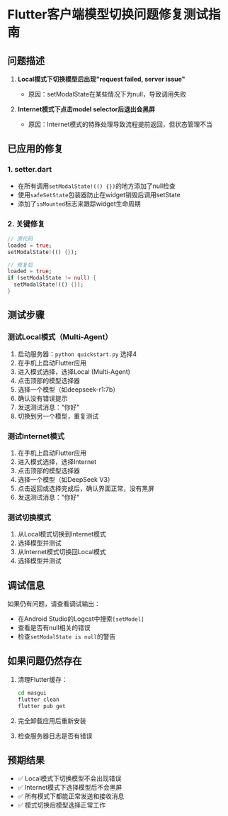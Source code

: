 # Flutter客户端模型切换问题修复测试指南

## 问题描述

1. **Local模式下切换模型后出现"request failed, server issue"**
   - 原因：setModalState在某些情况下为null，导致调用失败

2. **Internet模式下点击model selector后退出会黑屏**
   - 原因：Internet模式的特殊处理导致流程提前返回，但状态管理不当

## 已应用的修复

### 1. setter.dart
- 在所有调用`setModalState!(() {})`的地方添加了null检查
- 使用`safeSetState`包装器防止在widget销毁后调用setState
- 添加了`isMounted`标志来跟踪widget生命周期

### 2. 关键修复
```dart
// 原代码
loaded = true;
setModalState!(() {});

// 修复后
loaded = true;
if (setModalState != null) {
  setModalState!(() {});
}
```

## 测试步骤

### 测试Local模式（Multi-Agent）
1. 启动服务器：`python quickstart.py` 选择4
2. 在手机上启动Flutter应用
3. 进入模式选择，选择Local (Multi-Agent)
4. 点击顶部的模型选择器
5. 选择一个模型（如deepseek-r1:7b）
6. 确认没有错误提示
7. 发送测试消息："你好"
8. 切换到另一个模型，重复测试

### 测试Internet模式
1. 在手机上启动Flutter应用
2. 进入模式选择，选择Internet
3. 点击顶部的模型选择器
4. 选择一个模型（如DeepSeek V3）
5. 点击返回或选择完成后，确认界面正常，没有黑屏
6. 发送测试消息："你好"

### 测试切换模式
1. 从Local模式切换到Internet模式
2. 选择模型并测试
3. 从Internet模式切换回Local模式  
4. 选择模型并测试

## 调试信息

如果仍有问题，请查看调试输出：
- 在Android Studio的Logcat中搜索`[setModel]`
- 查看是否有null相关的错误
- 检查`setModalState is null`的警告

## 如果问题仍然存在

1. 清理Flutter缓存：
   ```bash
   cd masgui
   flutter clean
   flutter pub get
   ```

2. 完全卸载应用后重新安装

3. 检查服务器日志是否有错误

## 预期结果

- ✅ Local模式下切换模型不会出现错误
- ✅ Internet模式下选择模型后不会黑屏
- ✅ 所有模式下都能正常发送和接收消息
- ✅ 模式切换后模型选择正常工作
